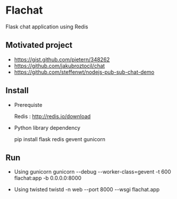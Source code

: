 Flachat
=======

Flask chat application using Redis

Motivated project
------------------
* https://gist.github.com/pietern/348262
* https://github.com/jakubroztocil/chat
* https://github.com/steffenwt/nodejs-pub-sub-chat-demo

Install
-------

* Prerequiste

    Redis : http://redis.io/download

* Python library dependency

    pip install flask redis gevent gunicorn

Run
---
* Using gunicorn
  gunicorn --debug --worker-class=gevent -t 600 flachat:app -b 0.0.0.0:8000

* Using twisted
  twistd -n web --port 8000 --wsgi flachat.app
